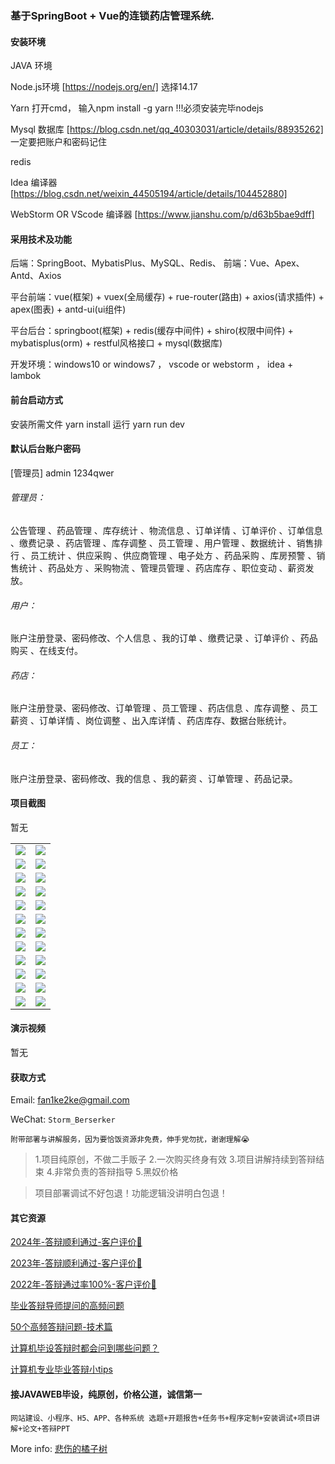 ### 基于SpringBoot + Vue的连锁药店管理系统.

#### 安装环境

JAVA 环境 

Node.js环境 [https://nodejs.org/en/] 选择14.17

Yarn 打开cmd， 输入npm install -g yarn !!!必须安装完毕nodejs

Mysql 数据库 [https://blog.csdn.net/qq_40303031/article/details/88935262] 一定要把账户和密码记住

redis

Idea 编译器 [https://blog.csdn.net/weixin_44505194/article/details/104452880]

WebStorm OR VScode 编译器 [https://www.jianshu.com/p/d63b5bae9dff]

#### 采用技术及功能

后端：SpringBoot、MybatisPlus、MySQL、Redis、
前端：Vue、Apex、Antd、Axios

平台前端：vue(框架) + vuex(全局缓存) + rue-router(路由) + axios(请求插件) + apex(图表)  + antd-ui(ui组件)

平台后台：springboot(框架) + redis(缓存中间件) + shiro(权限中间件) + mybatisplus(orm) + restful风格接口 + mysql(数据库)

开发环境：windows10 or windows7 ， vscode or webstorm ， idea + lambok


#### 前台启动方式
安装所需文件 yarn install 
运行 yarn run dev

#### 默认后台账户密码
[管理员]
admin
1234qwer

###### 管理员：
公告管理 、药品管理 、库存统计 、物流信息 、订单详情 、订单评价 、订单信息 、缴费记录 、药店管理 、库存调整 、员工管理 、用户管理 、数据统计 、销售排行 、员工统计 、供应采购 、供应商管理 、电子处方 、药品采购 、库房预警 、销售统计 、药品处方 、采购物流 、管理员管理 、药店库存 、职位变动 、薪资发放。

###### 用户：
账户注册登录、密码修改、个人信息 、我的订单 、缴费记录 、订单评价 、药品购买 、在线支付。

###### 药店：
账户注册登录、密码修改、订单管理 、员工管理 、药店信息 、库存调整 、员工薪资 、订单详情 、岗位调整 、出入库详情 、药店库存、数据台账统计。

###### 员工：
账户注册登录、密码修改、我的信息 、我的薪资 、订单管理 、药品记录。

#### 项目截图
暂无

|  |  |
|---------------------|---------------------|
| ![](https://fank-bucket-oss.oss-cn-beijing.aliyuncs.com/img/226ea20e-c557-4015-a64b-47016ddd2f64.png) | ![](https://fank-bucket-oss.oss-cn-beijing.aliyuncs.com/img/e6d2a2bb-55a7-4b15-99a0-5501181efb4b.png) |
| ![](https://fank-bucket-oss.oss-cn-beijing.aliyuncs.com/img/82ee4ca4-319a-4c92-969f-628e1facc4a2.png) | ![](https://fank-bucket-oss.oss-cn-beijing.aliyuncs.com/img/dfa9991d-7a7f-425f-98f7-4726c212fc2c.png) |
| ![](https://fank-bucket-oss.oss-cn-beijing.aliyuncs.com/img/65b9d3a9-f18c-4a73-94b0-15a2b225d3f7.png) | ![](https://fank-bucket-oss.oss-cn-beijing.aliyuncs.com/img/d314c2e0-10d9-4333-9728-01dfbd02820f.png) |
| ![](https://fank-bucket-oss.oss-cn-beijing.aliyuncs.com/img/25f9657e-7cf9-4edb-b29c-fb713fabbe99.png) | ![](https://fank-bucket-oss.oss-cn-beijing.aliyuncs.com/img/bbaf4f47-ae8f-4448-9130-dee595b45798.png) |
| ![](https://fank-bucket-oss.oss-cn-beijing.aliyuncs.com/img/8e208c92-51be-4019-9f9f-0afd39124dbe.png) | ![](https://fank-bucket-oss.oss-cn-beijing.aliyuncs.com/img/b911adf6-db70-4247-b870-1f44a15b22e1.png) |
| ![](https://fank-bucket-oss.oss-cn-beijing.aliyuncs.com/img/7d069500-257b-4442-82c7-d682f4c0eb1a.png) | ![](https://fank-bucket-oss.oss-cn-beijing.aliyuncs.com/img/a5c13cff-9ebe-4a5d-a9b3-9bdfa3daa043.png) |
| ![](https://fank-bucket-oss.oss-cn-beijing.aliyuncs.com/img/5c84a71f-d119-4972-9eba-c79592c90125.png) | ![](https://fank-bucket-oss.oss-cn-beijing.aliyuncs.com/img/2057544b-b437-4cb1-8572-8421b871b59d.png) |
| ![](https://fank-bucket-oss.oss-cn-beijing.aliyuncs.com/img/5a55b28c-3c40-488f-b183-1a7ef9141c40.png) | ![](https://fank-bucket-oss.oss-cn-beijing.aliyuncs.com/img/995138bf-c205-4cb6-87dc-83745af2a1d7.png) |
| ![](https://fank-bucket-oss.oss-cn-beijing.aliyuncs.com/img/4ea622be-4455-4e7c-9610-ee8cdbc4adab.png) | ![](https://fank-bucket-oss.oss-cn-beijing.aliyuncs.com/img/006408aa-a9fe-4060-9f5c-377864c824e5.png) |
| ![](https://fank-bucket-oss.oss-cn-beijing.aliyuncs.com/img/3e5eb475-381b-4474-baac-b857a51a1157.png) | ![](https://fank-bucket-oss.oss-cn-beijing.aliyuncs.com/img/6215e83e-0c81-4dc8-8541-37067ca08bfa.png) |
| ![](https://fank-bucket-oss.oss-cn-beijing.aliyuncs.com/img/2e446824-b944-4d04-8168-114e08cab531.png) | ![](https://fank-bucket-oss.oss-cn-beijing.aliyuncs.com/img/627de6fb-5a75-4fa5-a6c6-2c7b83462228.png) |
| ![](https://fank-bucket-oss.oss-cn-beijing.aliyuncs.com/img/0f9fb450-3feb-4767-bfa1-53f343dd0d12.png) | ![](https://fank-bucket-oss.oss-cn-beijing.aliyuncs.com/work/936e9baf53eb9a217af4f89c616dc19.png) |

#### 演示视频

暂无

#### 获取方式

Email: fan1ke2ke@gmail.com

WeChat: `Storm_Berserker`

`附带部署与讲解服务，因为要恰饭资源非免费，伸手党勿扰，谢谢理解😭`

> 1.项目纯原创，不做二手贩子 2.一次购买终身有效 3.项目讲解持续到答辩结束 4.非常负责的答辩指导 5.黑奴价格

> 项目部署调试不好包退！功能逻辑没讲明白包退！

#### 其它资源

[2024年-答辩顺利通过-客户评价👻](https://berserker287.github.io/2024/06/06/2024%E5%B9%B4%E7%AD%94%E8%BE%A9%E9%A1%BA%E5%88%A9%E9%80%9A%E8%BF%87/)

[2023年-答辩顺利通过-客户评价🐢](https://berserker287.github.io/2023/06/14/2023%E5%B9%B4%E7%AD%94%E8%BE%A9%E9%A1%BA%E5%88%A9%E9%80%9A%E8%BF%87/)

[2022年-答辩通过率100%-客户评价🐣](https://berserker287.github.io/2022/05/25/%E9%A1%B9%E7%9B%AE%E4%BA%A4%E6%98%93%E8%AE%B0%E5%BD%95/)

[毕业答辩导师提问的高频问题](https://berserker287.github.io/2023/06/13/%E6%AF%95%E4%B8%9A%E7%AD%94%E8%BE%A9%E5%AF%BC%E5%B8%88%E6%8F%90%E9%97%AE%E7%9A%84%E9%AB%98%E9%A2%91%E9%97%AE%E9%A2%98/)

[50个高频答辩问题-技术篇](https://berserker287.github.io/2023/06/13/50%E4%B8%AA%E9%AB%98%E9%A2%91%E7%AD%94%E8%BE%A9%E9%97%AE%E9%A2%98-%E6%8A%80%E6%9C%AF%E7%AF%87/)

[计算机毕设答辩时都会问到哪些问题？](https://www.zhihu.com/question/31020988)

[计算机专业毕业答辩小tips](https://zhuanlan.zhihu.com/p/145911029)

#### 接JAVAWEB毕设，纯原创，价格公道，诚信第一

`网站建设、小程序、H5、APP、各种系统 选题+开题报告+任务书+程序定制+安装调试+项目讲解+论文+答辩PPT`

More info: [悲伤的橘子树](https://berserker287.github.io/)
